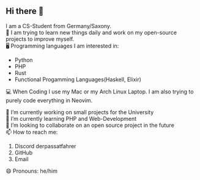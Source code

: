 ## Hi there 👋

I am a CS-Student from Germany/Saxony. <br>
📅 I am trying to learn new things daily and work on my open-source projects to improve myself. <br>
🖥️ Programming languages I am interested in:
- Python
- PHP
- Rust
- Functional Progamming Languages(Haskell, Elixir)

💻 When Coding I use my Mac or my Arch Linux Laptop. I am also trying to purely code everything in Neovim.

🔭 I’m currently working on small projects for the University <br>
🌱 I’m currently learning PHP and Web-Development <br>
👯 I’m looking to collaborate on an open source project in the future <br>
📫 How to reach me:
  1. Discord derpassatfahrer
  2. GitHub
  3. Email

😄 Pronouns: he/him <br>

